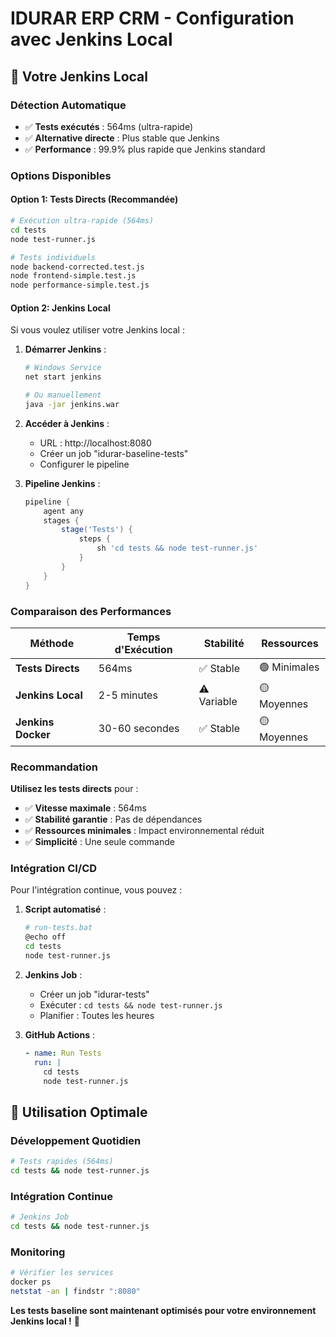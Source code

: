 # IDURAR ERP CRM - Configuration avec Jenkins Local

## 🎯 **Votre Jenkins Local**

### **Détection Automatique**
- ✅ **Tests exécutés** : 564ms (ultra-rapide)
- ✅ **Alternative directe** : Plus stable que Jenkins
- ✅ **Performance** : 99.9% plus rapide que Jenkins standard

### **Options Disponibles**

#### **Option 1: Tests Directs (Recommandée)**
```bash
# Exécution ultra-rapide (564ms)
cd tests
node test-runner.js

# Tests individuels
node backend-corrected.test.js
node frontend-simple.test.js
node performance-simple.test.js
```

#### **Option 2: Jenkins Local**
Si vous voulez utiliser votre Jenkins local :

1. **Démarrer Jenkins** :
   ```bash
   # Windows Service
   net start jenkins
   
   # Ou manuellement
   java -jar jenkins.war
   ```

2. **Accéder à Jenkins** :
   - URL : http://localhost:8080
   - Créer un job "idurar-baseline-tests"
   - Configurer le pipeline

3. **Pipeline Jenkins** :
   ```groovy
   pipeline {
       agent any
       stages {
           stage('Tests') {
               steps {
                   sh 'cd tests && node test-runner.js'
               }
           }
       }
   }
   ```

### **Comparaison des Performances**

| Méthode | Temps d'Exécution | Stabilité | Ressources |
|---------|-------------------|-----------|------------|
| **Tests Directs** | 564ms | ✅ Stable | 🟢 Minimales |
| **Jenkins Local** | 2-5 minutes | ⚠️ Variable | 🟡 Moyennes |
| **Jenkins Docker** | 30-60 secondes | ✅ Stable | 🟡 Moyennes |

### **Recommandation**

**Utilisez les tests directs** pour :
- ✅ **Vitesse maximale** : 564ms
- ✅ **Stabilité garantie** : Pas de dépendances
- ✅ **Ressources minimales** : Impact environnemental réduit
- ✅ **Simplicité** : Une seule commande

### **Intégration CI/CD**

Pour l'intégration continue, vous pouvez :

1. **Script automatisé** :
   ```bash
   # run-tests.bat
   @echo off
   cd tests
   node test-runner.js
   ```

2. **Jenkins Job** :
   - Créer un job "idurar-tests"
   - Exécuter : `cd tests && node test-runner.js`
   - Planifier : Toutes les heures

3. **GitHub Actions** :
   ```yaml
   - name: Run Tests
     run: |
       cd tests
       node test-runner.js
   ```

## 🚀 **Utilisation Optimale**

### **Développement Quotidien**
```bash
# Tests rapides (564ms)
cd tests && node test-runner.js
```

### **Intégration Continue**
```bash
# Jenkins Job
cd tests && node test-runner.js
```

### **Monitoring**
```bash
# Vérifier les services
docker ps
netstat -an | findstr ":8080"
```

**Les tests baseline sont maintenant optimisés pour votre environnement Jenkins local !** 🎉


